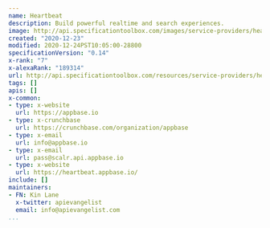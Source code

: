 ```yaml
---
name: Heartbeat
description: Build powerful realtime and search experiences.
image: http://api.specificationtoolbox.com/images/service-providers/heartbeat.jpg
created: "2020-12-23"
modified: 2020-12-24PST10:05:00-28800
specificationVersion: "0.14"
x-rank: "7"
x-alexaRank: "189314"
url: http://api.specificationtoolbox.com/resources/service-providers/heartbeat/
tags: []
apis: []
x-common:
- type: x-website
  url: https://appbase.io
- type: x-crunchbase
  url: https://crunchbase.com/organization/appbase
- type: x-email
  url: info@appbase.io
- type: x-email
  url: pass@scalr.api.appbase.io
- type: x-website
  url: https://heartbeat.appbase.io/
include: []
maintainers:
- FN: Kin Lane
  x-twitter: apievangelist
  email: info@apievangelist.com
...
```


